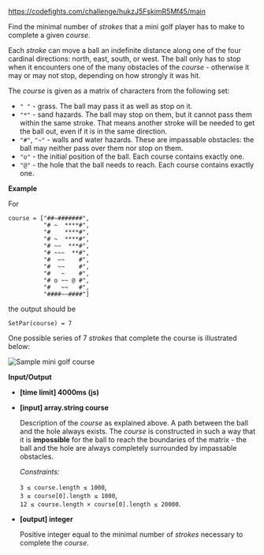 https://codefights.com/challenge/hukzJ5FskimR5Mf45/main
<p>Find the minimal number of <em>strokes</em> that a mini golf player has to make to complete a given <em>course</em>.</p>
<p>Each <em>stroke</em> can move a ball an indefinite distance along one of the four cardinal directions: north, east, south, or west. The ball only has to stop when it encounters one of the many obstacles of the <em>course</em> - otherwise it may or may not stop, depending on how strongly it was hit.</p>
<p>The <em>course</em> is given as a matrix of characters from the following set:</p>
<ul>
<li><code>" "</code> - grass. The ball may pass it as well as stop on it.</li>
<li><code>"*"</code> - sand hazards. The ball may stop on them, but it cannot pass them within the same stroke. That means another stroke will be needed to get the ball out, even if it is in the same direction.</li>
<li><code>"#"</code>, <code>"~"</code> - walls and water hazards. These are impassable obstacles: the ball may neither pass over them nor stop on them.</li>
<li><code>"o"</code> - the initial position of the ball. Each course contains exactly one.</li>
<li><code>"@"</code> - the hole that the ball needs to reach. Each course contains exactly one.</li>
</ul>
<p><strong>Example</strong></p>
<p>For</p>
<pre><code>course = ["##~#######",
          "# ~  ****#",
          "#    ****#",
          "# ~  ****#",
          "# ~~  ***#",
          "# ~~~  **#",
          "#  ~~    #",
          "#  ~~    #",
          "#   ~    #",
          "# o ~~ @ #",
          "#   ~~   #",
          "####~~####"]
</code></pre>
<p>the output should be</p>
<pre><code>SetPar(course) = 7
</code></pre>
<p>One possible series of 7 <em>strokes</em> that complete the course is illustrated below:</p>
<p><img src="http://i.imgur.com/fIBNevk.png" alt="Sample mini golf course"></p>
<p><strong>Input/Output</strong></p>
<ul>
<li><strong>[time limit] 4000ms (js)</strong></li>
</ul>
<ul>
<li>
<p><strong>[input] array.string course</strong></p>
<p>Description of the <em>course</em> as explained above. A path between the ball and the hole always exists. The <em>course</em> is constructed in such a way that it is <strong>impossible</strong> for the ball to reach the boundaries of the matrix - the ball and the hole are always completely surrounded by impassable obstacles.</p>
<p><em>Constraints:</em></p>
<p><code>3 ≤ course.length ≤ 1000</code>,<br>
<code>3 ≤ course[0].length ≤ 1000</code>,<br>
<code>12 ≤ course.length × course[0].length ≤ 20000</code>.</p>
</li>
<li>
<p><strong>[output] integer</strong></p>
<p>Positive integer equal to the minimal number of <em>strokes</em> necessary to complete the <em>course</em>.</p>
</li>
</ul>
